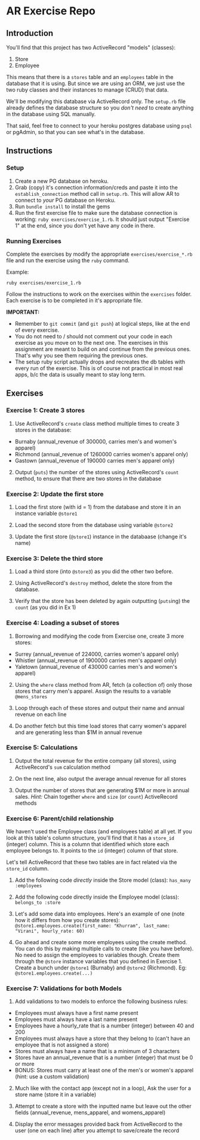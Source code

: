 # AR Exercise Repo

## Introduction

You'll find that this project has two ActiveRecord "models" (classes):

1. Store
2. Employee

This means that there is a `stores` table and an `employees` table in the database that it is using. But since we are using an ORM, we just use the two ruby classes and their instances to manage (CRUD) that data.

We'll be modifying this database via ActiveRecord only. The `setup.rb` file already defines the database structure so you _don't need_ to create anything in the database using SQL manually.

That said, feel free to connect to your heroku postgres database using `psql` or pgAdmin, so that you can see what's in the database.

## Instructions

### Setup

1. Create a new PG database on heroku.
2. Grab (copy) it's connection information/creds and paste it into the `establish_connection` method call in `setup.rb`. This will allow AR to connect to *your* PG database on Heroku.
3. Run `bundle install` to install the gems
4. Run the first exercise file to make sure the database connection is working: `ruby exercises/exercise_1.rb`. It should just output "Exercise 1" at the end, since you don't yet have any code in there.

### Running Exercises

Complete the exercises by modify the appropriate `exercises/exercise_*.rb` file and run the exercise using the `ruby` command.

Example:

    ruby exercises/exercise_1.rb

Follow the instructions to work on the exercises within the `exercises` folder. Each exercise is to be completed in it's appropriate file.

**IMPORTANT:**

* Remember to `git commit` (and `git push`) at logical steps, like at the end of every exercise.
* You do not need to / should not comment out your code in each exercise as you move on to the next one. The exercises in this assignment are meant to build on and continue from the previous ones. That's why you see them requiring the previous ones.
* The setup ruby script actually drops and recreates the db tables with every run of the exercise. This is of course not practical in most real apps, b/c the data is usually meant to stay long term.

## Exercises

### Exercise 1: Create 3 stores

1. Use ActiveRecord's `create` class method multiple times to create 3 stores in the database:
  * Burnaby (annual_revenue of 300000, carries men's and women's apparel)
  * Richmond (annual_revenue of 1260000 carries women's apparel only)
  * Gastown (annual_revenue of 190000 carries men's apparel only)

2. Output (`puts`) the number of the stores using ActiveRecord's `count` method, to ensure that there are two stores in the database

### Exercise 2: Update the first store

1. Load the first store (with id = 1) from the database and store it in an instance variable `@store1`

2. Load the second store from the database using variable `@store2`

3. Update the first store (`@store1`) instance in the databaase (change it's name)

### Exercise 3: Delete the third store

1. Load a third store (into `@store3`) as you did the other two before.

2. Using ActiveRecord's `destroy` method, delete the store from the database.

3. Verify that the store has been deleted by again outputting (`puts`ing) the `count` (as you did in Ex 1)

### Exercise 4: Loading a subset of stores

1. Borrowing and modifying the code from Exercise one, create 3 more stores:
  * Surrey (annual_revenue of 224000, carries women's apparel only)
  * Whistler (annual_revenue of 1900000 carries men's apparel only)
  * Yaletown (annual_revenue of 430000 carries men's and women's apparel)

2. Using the `where` class method from AR, fetch (a collection of) only those stores that carry men's apparel. Assign the results to a variable `@mens_stores`

3. Loop through each of these stores and output their name and annual revenue on each line

4. Do another fetch but this time load stores that carry women's apparel and are generating less than $1M in annual revenue

### Exercise 5: Calculations

1. Output the total revenue for the entire company (all stores), using ActiveRecord's `sum` calculation method

2. On the next line, also output the average annual revenue for all stores

3. Output the number of stores that are generating $1M or more in annual sales. _Hint:_ Chain together `where` and `size` (or `count`) ActiveRecord methods

### Exercise 6: Parent/child relationship

We haven't used the Employee class (and employees table) at all yet. If you look at this table's column structure, you'll find that it has a `store_id` (integer) column. This is a column that identified which store each employee belongs to. It points to the `id` (integer) column of that store.

Let's tell ActiveRecord that these two tables are in fact related via the `store_id` column.

1. Add the following code _directly_ inside the Store model (class): `has_many :employees`

2. Add the following code directly inside the Employee model (class): `belongs_to :store`

3. Let's add some data into employees. Here's an example of one (note how it differs from how you create stores):
`@store1.employees.create(first_name: "Khurram", last_name: "Virani", hourly_rate: 60)`

4. Go ahead and create some more employees using the create method. You can do this by making multiple calls to create (like you have before). No need to assign the employees to variables though. Create them through the `@store` instance variables that you defined in Exercise 1. Create a bunch under `@store1` (Burnaby) and `@store2` (Richmond). Eg: `@store1.employees.create(...)`

### Exercise 7: Validations for both Models

1. Add validations to two models to enforce the following business rules:
  * Employees must always have a first name present
  * Employees must always have a last name present
  * Employees have a hourly_rate that is a number (integer) between 40 and 200
  * Employees must always have a store that they belong to (can't have an employee that is not assigned a store)
  * Stores must always have a name that is a minimum of 3 characters
  * Stores have an annual_revenue that is a number (integer) that must be 0 or more
  * BONUS: Stores must carry at least one of the men's or women's apparel (hint: use a custom validation)

2. Much like with the contact app (except not in a loop), Ask the user for a store name (store it in a variable)

3. Attempt to create a store with the inputted name but leave out the other fields (annual_revenue, mens_apparel, and womens_apparel)

4. Display the error messages provided back from ActiveRecord to the user (one on each line) after you attempt to save/create the record
